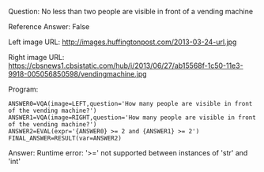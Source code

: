 Question: No less than two people are visible in front of a vending machine

Reference Answer: False

Left image URL: http://images.huffingtonpost.com/2013-03-24-url.jpg

Right image URL: https://cbsnews1.cbsistatic.com/hub/i/2013/06/27/ab15568f-1c50-11e3-9918-005056850598/vendingmachine.jpg

Program:

```
ANSWER0=VQA(image=LEFT,question='How many people are visible in front of the vending machine?')
ANSWER1=VQA(image=RIGHT,question='How many people are visible in front of the vending machine?')
ANSWER2=EVAL(expr='{ANSWER0} >= 2 and {ANSWER1} >= 2')
FINAL_ANSWER=RESULT(var=ANSWER2)
```
Answer: Runtime error: '>=' not supported between instances of 'str' and 'int'

